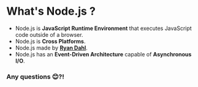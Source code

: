 # What's Node.js ?

- Node.js is __JavaScript Runtime Environment__ that executes JavaScript code outside of a browser.
- Node.js is __Cross Platforms__.
- Node.js made by __[Ryan Dahl](https://github.com/ry)__.
- Node.js has an __Event-Driven Architecture__ capable of __Asynchronous I/O__.

### Any questions 😊?!
